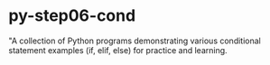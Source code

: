 # py-step06-cond
"A collection of Python programs demonstrating various conditional statement examples (if, elif, else) for practice and learning.
